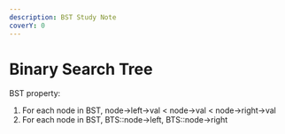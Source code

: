 ```yaml
---
description: BST Study Note
coverY: 0
---
```


# Binary Search Tree

BST property:

1. For each node in BST, node->left->val < node->val < node->right->val
2. For each node in BST, BTS::node->left, BTS::node->right

&#x20;
